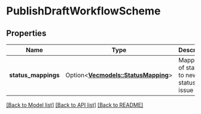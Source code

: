 # PublishDraftWorkflowScheme

## Properties

Name | Type | Description | Notes
------------ | ------------- | ------------- | -------------
**status_mappings** | Option<[**Vec<models::StatusMapping>**](StatusMapping.md)> | Mappings of statuses to new statuses for issue types. | [optional]

[[Back to Model list]](../README.md#documentation-for-models) [[Back to API list]](../README.md#documentation-for-api-endpoints) [[Back to README]](../README.md)


